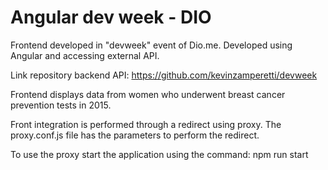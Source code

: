 # Angular dev week - DIO

Frontend developed in "devweek" event of Dio.me. Developed using Angular and accessing external API.

Link repository backend API: https://github.com/kevinzamperetti/devweek

Frontend displays data from women who underwent breast cancer prevention tests in 2015.

Front integration is performed through a redirect using proxy. The proxy.conf.js file has the parameters to perform the redirect.

To use the proxy start the application using the command: npm run start 